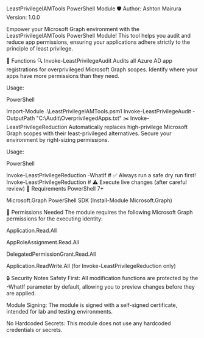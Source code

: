 LeastPrivilegeIAMTools PowerShell Module 🛡️
Author: Ashton Mairura
Version: 1.0.0

Empower your Microsoft Graph environment with the LeastPrivilegeIAMTools PowerShell Module! This tool helps you audit and reduce app permissions, ensuring your applications adhere strictly to the principle of least privilege.

🚀 Functions
🔍 Invoke-LeastPrivilegeAudit
Audits all Azure AD app registrations for overprivileged Microsoft Graph scopes. Identify where your apps have more permissions than they need.

Usage:

PowerShell

Import-Module .\LeastPrivilegeIAMTools.psm1
Invoke-LeastPrivilegeAudit -OutputPath "C:\Audit\OverprivilegedApps.txt"
✂️ Invoke-LeastPrivilegeReduction
Automatically replaces high-privilege Microsoft Graph scopes with their least-privileged alternatives. Secure your environment by right-sizing permissions.

Usage:

PowerShell

Invoke-LeastPrivilegeReduction -WhatIf # ✅ Always run a safe dry run first!
Invoke-LeastPrivilegeReduction         # ⚠️ Execute live changes (after careful review)
📝 Requirements
PowerShell 7+

Microsoft.Graph PowerShell SDK (Install-Module Microsoft.Graph)

🔑 Permissions Needed
The module requires the following Microsoft Graph permissions for the executing identity:

Application.Read.All

AppRoleAssignment.Read.All

DelegatedPermissionGrant.Read.All

Application.ReadWrite.All (for Invoke-LeastPrivilegeReduction only)

🔒 Security Notes
Safety First: All modification functions are protected by the -WhatIf parameter by default, allowing you to preview changes before they are applied.

Module Signing: The module is signed with a self-signed certificate, intended for lab and testing environments.

No Hardcoded Secrets: This module does not use any hardcoded credentials or secrets.

